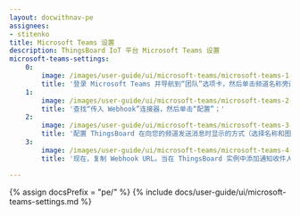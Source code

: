 ```yaml
---
layout: docwithnav-pe
assignees:
- stitenko
title: Microsoft Teams 设置
description: ThingsBoard IoT 平台 Microsoft Teams 设置
microsoft-teams-settings:
    0:
        image: /images/user-guide/ui/microsoft-teams/microsoft-teams-1-settings.png
        title: '登录 Microsoft Teams 并导航到“团队”选项卡，然后单击频道名称旁边的三个点。在下拉菜单中，单击“连接器”项目；'
    1:
        image: /images/user-guide/ui/microsoft-teams/microsoft-teams-2-settings.png
        title: '查找“传入 Webhook”连接器，然后单击“配置”；'
    2:
        image: /images/user-guide/ui/microsoft-teams/microsoft-teams-3-settings.png
        title: '配置 ThingsBoard 在向您的频道发送消息时显示的方式（选择名称和图标），然后单击“创建”；'
    3:
        image: /images/user-guide/ui/microsoft-teams/microsoft-teams-4-settings.png
        title: '现在，复制 Webhook URL。当在 ThingsBoard 实例中添加通知收件人组时，我们将使用它。'

---
```


{% assign docsPrefix = "pe/" %}
{% include docs/user-guide/ui/microsoft-teams-settings.md %}